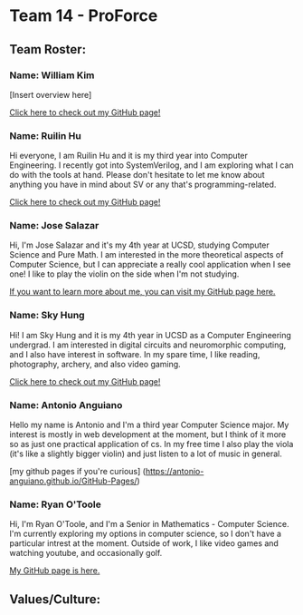 # Team 14 - ProForce

## Team Roster:

### Name: William Kim

[Insert overview here]

[Click here to check out my GitHub page!](https://will-loves-coding82.github.io/William-User-Page/)

### Name: Ruilin Hu

Hi everyone, I am Ruilin Hu and it is my third year into Computer Engineering. I recently got into SystemVerilog, and I am exploring what I can do with the tools at hand. Please don't hesitate to let me know about anything you have in mind about SV or any that's programming-related.

[Click here to check out my GitHub page!](https://hurl365.github.io/CSE110-Lab-Week-0-1/)

### Name: Jose Salazar

Hi, I'm Jose Salazar and it's my 4th year at UCSD, studying Computer Science and Pure Math. I am interested in the more theoretical aspects of Computer Science, but I can appreciate a really cool application when I see one! I like to play the violin on the side when I'm not studying.

[If you want to learn more about me, you can visit my GitHub page here.](https://jsalazar026.github.io/CSE-110-Lab-0-1/)

### Name: Sky Hung
Hi! I am Sky Hung and it is my 4th year in UCSD as a Computer Engineering undergrad. I am interested in digital circuits and neuromorphic computing, and I also have interest in software. In my spare time, I like reading, photography, archery, and also video gaming.

[Click here to check out my GitHub page!](https://hht1228.github.io/cse110/)

### Name: Antonio Anguiano
Hello my name is Antonio and I'm a third year Computer Science major. My interest is mostly in web development at the moment, but I think of it more so as just one practical application of cs. In my free time I also play the viola (it's like a slightly bigger violin) and just  listen to a lot of music in general.

[my github pages if you're curious] (https://antonio-anguiano.github.io/GitHub-Pages/)

### Name: Ryan O'Toole

Hi, I'm Ryan O'Toole, and I'm a Senior in Mathematics - Computer Science. I'm currently exploring my options in computer science, so I don't have a particular intrest at the moment. Outside of work, I like video games and watching youtube, and occasionally golf.

[My GitHub page is here.](https://rotoole-22.github.io/CSE_110_Lab0-1/)

## Values/Culture:
